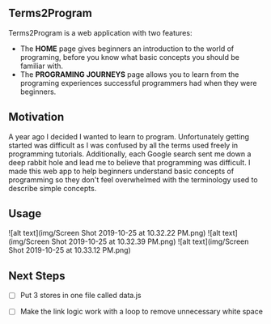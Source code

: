 ## Terms2Program
Terms2Program is a web application with two features:
- The **HOME** page gives beginners an introduction to the world of programing,
before you know what basic concepts you should be familiar with. 
- The **PROGRAMING JOURNEYS** page allows you to learn from the programing experiences successful programmers had when they were beginners. 

## Motivation
A year ago I decided I wanted to learn to program. Unfortunately getting started was difficult as I was confused 
by all the terms used freely in programming tutorials. Additionally, each Google search sent me down a deep 
rabbit hole and lead me to believe that programming was difficult. I made this web app to help beginners 
understand basic concepts of programming so they don't feel overwhelmed with the terminology used to describe 
simple concepts.  

## Usage
![alt text](img/Screen Shot 2019-10-25 at 10.32.22 PM.png)
![alt text](img/Screen Shot 2019-10-25 at 10.32.39 PM.png)
![alt text](img/Screen Shot 2019-10-25 at 10.33.12 PM.png)

## Next Steps

- [ ] Put 3 stores in one file called data.js
- [ ] Make the link logic work with a loop to remove unnecessary white space 

